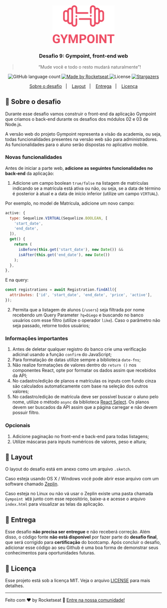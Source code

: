 <h1 align="center">
  <img alt="Gympoint" title="Gympoint" src=".github/logo.png" width="200px" />
</h1>

<h3 align="center">
  Desafio 9: Gympoint, front-end web
</h3>

<blockquote align="center">“Mude você e todo o resto mudará naturalmente”!</blockquote>

<p align="center">
  <img alt="GitHub language count" src="https://img.shields.io/github/languages/count/rocketseat/bootcamp-gostack-desafio-09?color=%2304D361" />

  <a href="https://rocketseat.com.br">
    <img alt="Made by Rocketseat" src="https://img.shields.io/badge/made%20by-Rocketseat-%2304D361" />
  </a>

  <img alt="License" src="https://img.shields.io/badge/license-MIT-%2304D361" />

  <a href="https://github.com/Rocketseat/bootcamp-gostack-desafio-09/stargazers">
    <img alt="Stargazers" src="https://img.shields.io/github/stars/rocketseat/bootcamp-gostack-desafio-09?style=social" />
  </a>
</p>

<p align="center">
  <a href="#rocket-sobre-o-desafio">Sobre o desafio</a>&nbsp;&nbsp;&nbsp;|&nbsp;&nbsp;&nbsp;
  <a href="#layout">Layout</a>&nbsp;&nbsp;&nbsp;|&nbsp;&nbsp;&nbsp;
  <a href="#-entrega">Entrega</a>&nbsp;&nbsp;&nbsp;|&nbsp;&nbsp;&nbsp;
  <a href="#memo-licença">Licença</a>
</p>

## 🚀 Sobre o desafio

Durante esse desafio vamos construir o front-end da aplicação Gympoint que criamos o back-end durante os desafios dos módulos 02 e 03 de Node.js.

A versão web do projeto Gympoint representa a visão da academia, ou seja, todas funcionalidades presentes na versão web são para administradores. As funcionalidades para o aluno serão dispostas no aplicativo mobile.

### Novas funcionalidades

Antes de iniciar a parte web, **adicione as seguintes funcionalidades no back-end** da aplicação:

1. Adicione um campo boolean `true/false` na listagem de matrículas indicando se a matrícula está ativa ou não, ou seja, se a data de término é posterior à atual e a data de início inferior (utilize um campo `VIRTUAL`).

Por exemplo, no model de Matrícula, adicione um novo campo:
```js
active: {
  type: Sequelize.VIRTUAL(Sequelize.BOOLEAN, [
    'start_date',
    'end_date',
  ]),
  get() {
    return (
      isBefore(this.get('start_date'), new Date()) &&
      isAfter(this.get('end_date'), new Date())
    );
  },
},
```

E na query:

```js
const registrations = await Registration.findAll({
  attributes: ['id', 'start_date', 'end_date', 'price', 'active'],
});
```

2. Permita que a listagem de alunos (`/users`) seja filtrada por nome recebendo um Query Parameter `?q=Diego` e buscando no banco usuários com esse filtro (utilize o operador `like`). Caso o parâmetro não seja passado, retorne todos usuários;

### Informações importantes

1. Antes de deletar qualquer registro do banco crie uma verificação adicinal usando a função `confirm` do JavaScript;
2. Para formatação de datas utilize sempre a biblioteca `date-fns`;
3. Não realize formatações de valores dentro do `return ()` nos componentes React, opte por formatar os dados assim que recebidos da API;
4. No cadastro/edição de planos e matrículas os inputs com fundo cinza são calculados automaticamente com base na seleção dos outros valores;
5. No cadastro/edição de matrícula deve ser possível buscar o aluno pelo nome, utilize o método `async` da biblioteca [React Select](https://react-select.com/home#async). Os planos devem ser buscados da API assim que a página carregar e não devem possuir filtro.

### Opcionais

1. Adicione paginação no front-end e back-end para todas listagens;
2. Utilize máscaras para inputs numéricos de valores, peso e altura;

## 🎨 Layout

O layout do desafio está em anexo como um arquivo `.sketch`.

Caso esteja usando OS X / Windows você pode abrir esse arquivo com um software chamado [Zeplin](https://zeplin.io).

Caso esteja no Linux ou não vá usar o Zeplin existe uma pasta chamada `Gympoint WEB` junto com esse repositório, baixe-a e acesse o arquivo `index.html` para visualizar as telas da aplicação.

## 📅 Entrega

Esse desafio **não precisa ser entregue** e não receberá correção. Além disso, o código fonte **não está disponível** por fazer parte do **desafio final**, que será corrigido para **certificação** do bootcamp. Após concluir o desafio, adicionar esse código ao seu Github é uma boa forma de demonstrar seus conhecimentos para oportunidades futuras.

## 📝 Licença

Esse projeto está sob a licença MIT. Veja o arquivo [LICENSE](LICENSE.md) para mais detalhes.

---

Feito com ♥ by Rocketseat :wave: [Entre na nossa comunidade!](https://discordapp.com/invite/gCRAFhc)

